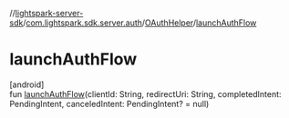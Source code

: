//[lightspark-server-sdk](../../../index.md)/[com.lightspark.sdk.server.auth](../index.md)/[OAuthHelper](index.md)/[launchAuthFlow](launch-auth-flow.md)

# launchAuthFlow

[android]\
fun [launchAuthFlow](launch-auth-flow.md)(clientId: String, redirectUri: String, completedIntent: PendingIntent, canceledIntent: PendingIntent? = null)
